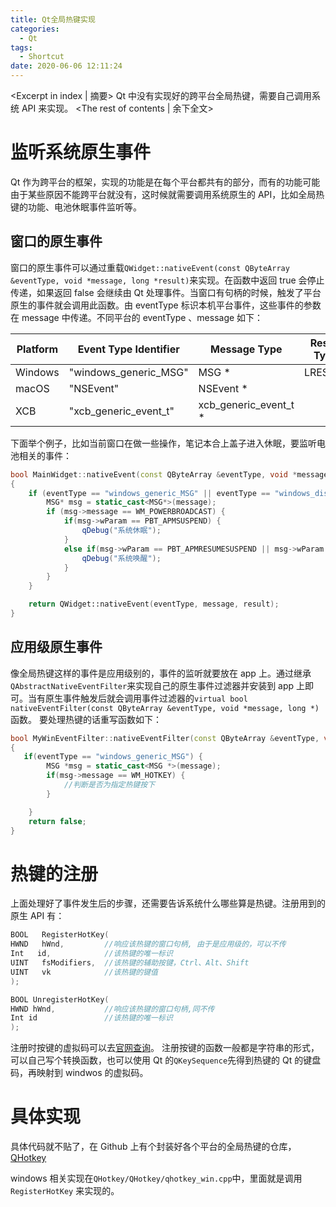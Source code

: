 ```yaml
---
title: Qt全局热键实现
categories:
  - Qt
tags:
  - Shortcut
date: 2020-06-06 12:11:24
---
```


<Excerpt in index | 摘要>
Qt 中没有实现好的跨平台全局热键，需要自己调用系统 API 来实现。<!-- more -->
<The rest of contents | 余下全文>

# 监听系统原生事件

Qt 作为跨平台的框架，实现的功能是在每个平台都共有的部分，而有的功能可能由于某些原因不能跨平台就没有，这时候就需要调用系统原生的 API，比如全局热键的功能、电池休眠事件监听等。

## 窗口的原生事件

窗口的原生事件可以通过重载`QWidget::nativeEvent(const QByteArray &eventType, void *message, long *result)`来实现。在函数中返回 true 会停止传递，如果返回 false 会继续由 Qt 处理事件。当窗口有句柄的时候，触发了平台原生的事件就会调用此函数。由 eventType 标识本机平台事件，这些事件的参数在 message 中传递。不同平台的 eventType 、message 如下：

| Platform | Event Type Identifier | Message Type           | Result Type |
| -------- | --------------------- | ---------------------- | ----------- |
| Windows  | "windows_generic_MSG" | MSG \*                 | LRESULT     |
| macOS    | "NSEvent"             | NSEvent \*             |             |
| XCB      | "xcb_generic_event_t" | xcb_generic_event_t \* |             |

下面举个例子，比如当前窗口在做一些操作，笔记本合上盖子进入休眠，要监听电池相关的事件：

```C++
bool MainWidget::nativeEvent(const QByteArray &eventType, void *message, long *result)
{
    if (eventType == "windows_generic_MSG" || eventType == "windows_dispatcher_MSG") {
        MSG* msg = static_cast<MSG*>(message);
        if (msg->message == WM_POWERBROADCAST) {
            if(msg->wParam == PBT_APMSUSPEND) {
                qDebug("系统休眠");
            }
            else if(msg->wParam == PBT_APMRESUMESUSPEND || msg->wParam == PBT_APMRESUMEAUTOMATIC) {
                qDebug("系统唤醒");
            }
        }
    }

    return QWidget::nativeEvent(eventType, message, result);
}
```

## 应用级原生事件

像全局热键这样的事件是应用级别的，事件的监听就要放在 app 上。通过继承`QAbstractNativeEventFilter`来实现自己的原生事件过滤器并安装到 app 上即可。当有原生事件触发后就会调用事件过滤器的`virtual bool nativeEventFilter(const QByteArray &eventType, void *message, long *)`函数。
要处理热键的话重写函数如下：

```C++
bool MyWinEventFilter::nativeEventFilter(const QByteArray &eventType, void *message, long *)
{
   if(eventType == "windows_generic_MSG") {
        MSG *msg = static_cast<MSG *>(message);
        if(msg->message == WM_HOTKEY) {
            //判断是否为指定热键按下
        }

    }
    return false;
}
```

# 热键的注册

上面处理好了事件发生后的步骤，还需要告诉系统什么哪些算是热键。注册用到的原生 API 有：

```C++
BOOL   RegisterHotKey(
HWND   hWnd,         //响应该热键的窗口句柄, 由于是应用级的，可以不传
Int   id,            //该热键的唯一标识
UINT   fsModifiers,  //该热键的辅助按键，Ctrl、Alt、Shift
UINT   vk            //该热键的键值
);

BOOL UnregisterHotKey(
HWND hWnd,           //响应该热键的窗口句柄,同不传
Int id               //该热键的唯一标识
);

```

注册时按键的虚拟码可以去[官网查询](https://docs.microsoft.com/zh-cn/windows/win32/inputdev/virtual-key-codes)。
注册按键的函数一般都是字符串的形式，可以自己写个转换函数，也可以使用 Qt 的`QKeySequence`先得到热键的 Qt 的键盘码，再映射到 windwos 的虚拟码。

# 具体实现

具体代码就不贴了，在 Github 上有个封装好各个平台的全局热键的仓库，[QHotkey](https://github.com/Skycoder42/QHotkey)

windows 相关实现在`QHotkey/QHotkey/qhotkey_win.cpp`中，里面就是调用 `RegisterHotKey` 来实现的。
